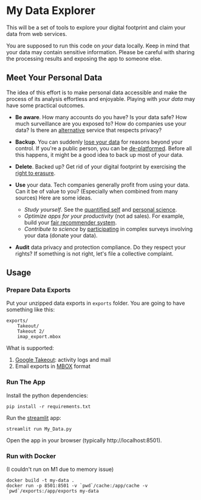 My Data Explorer
================

This will be a set of tools to explore your digital footprint and claim your data from web services.

You are supposed to run this code on _your_ data locally. Keep in mind that your data may contain sensitive information. Please be careful with sharing the processing results and exposing the app to someone else.

## Meet Your Personal Data

The idea of this effort is to make personal data accessible and make the process of its analysis effortless and enjoyable. Playing with _your data_ may have some practical outcomes.

- **Be aware**. How many accounts do you have? Is your data safe? How much surveillance are you exposed to? How do companies use your data? Is there an [alternative](https://github.com/pluja/awesome-privacy) service that respects privacy?

- **Backup**. You can suddenly [lose your data](https://www.nytimes.com/2022/08/21/technology/google-surveillance-toddler-photo.html) for reasons beyond your control. If you're a public person, you can be [de-platformed](https://en.wikipedia.org/wiki/Deplatforming). Before all this happens, it might be a good idea to back up most of your data.

- **Delete**. Backed up? Get rid of your digital footprint by exercising the [right to erasure](https://gdpr-info.eu/art-17-gdpr/).

- **Use** your data. Tech companies generally profit from using your data. Can it be of value to you? (Especially when combined from many sources) Here are some ideas.

  - *Study yourself*. See the [quantified self](https://quantifiedself.com/) and [personal science](https://leanpub.com/Personal-Science).
  - *Optimize apps for your productivity* (not ad sales). For example, build your [fair recommender system](https://arxiv.org/pdf/2105.12353.pdf).
  - *Contribute to science* by [participating](https://en.wikipedia.org/wiki/Citizen_science) in complex surveys involving your data (donate your data).

- **Audit** data privacy and protection compliance. Do they respect your rights? If something is not right, let's file a collective complaint.

## Usage

### Prepare Data Exports

Put your unzipped data exports in `exports` folder. 
You are going to have something like this:
```
exports/
    Takeout/
    Takeout 2/
    imap_export.mbox
```

What is supported:
1. [Google Takeout](https://takeout.google.com/): activity logs and mail
2. Email exports in [MBOX](https://en.wikipedia.org/wiki/Mbox) format

### Run The App

Install the python dependencies:
```commandline
pip install -r requirements.txt
```

Run the [streamlit](https://streamlit.io/) app:
```commandline
streamlit run My_Data.py
```

Open the app in your browser (typically http://localhost:8501).

### Run with Docker

(I couldn't run on M1 due to memory issue)
```commandline
docker build -t my-data .
docker run -p 8501:8501 -v `pwd`/cache:/app/cache -v `pwd`/exports:/app/exports my-data 
```